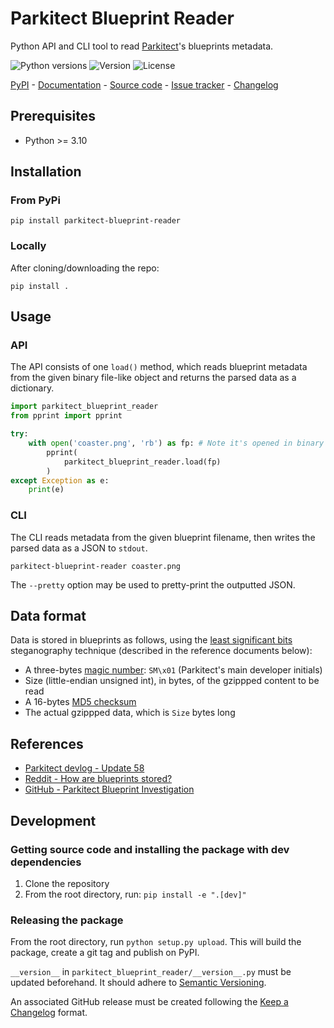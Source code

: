 # Parkitect Blueprint Reader

Python API and CLI tool to read [Parkitect](https://www.themeparkitect.com/)'s blueprints metadata.

![Python versions](https://img.shields.io/pypi/pyversions/parkitect-blueprint-reader.svg) ![Version](https://img.shields.io/pypi/v/parkitect-blueprint-reader.svg) ![License](https://img.shields.io/pypi/l/parkitect-blueprint-reader.svg)

[PyPI](https://pypi.org/project/parkitect-blueprint-reader/) - [Documentation](https://github.com/EpocDotFr/parkitect-blueprint-reader?tab=readme-ov-file#usage) - [Source code](https://github.com/EpocDotFr/parkitect-blueprint-reader) - [Issue tracker](https://github.com/EpocDotFr/parkitect-blueprint-reader/issues) - [Changelog](https://github.com/EpocDotFr/parkitect-blueprint-reader/releases)

## Prerequisites

  - Python >= 3.10

## Installation

### From PyPi

```shell
pip install parkitect-blueprint-reader
```

### Locally

After cloning/downloading the repo:

```shell
pip install .
```

## Usage

### API

The API consists of one `load()` method, which reads blueprint metadata from the given binary file-like object and returns
the parsed data as a dictionary.

```python
import parkitect_blueprint_reader
from pprint import pprint

try:
    with open('coaster.png', 'rb') as fp: # Note it's opened in binary mode
        pprint(
            parkitect_blueprint_reader.load(fp)
        )
except Exception as e:
    print(e)
```

### CLI

The CLI reads metadata from the given blueprint filename, then writes the parsed data as a JSON to `stdout`.

```shell
parkitect-blueprint-reader coaster.png
```

The `--pretty` option may be used to pretty-print the outputted JSON.

## Data format

Data is stored in blueprints as follows, using the [least significant bits](https://en.wikipedia.org/wiki/Steganography#Digital_messages)
steganography technique (described in the reference documents below):

  - A three-bytes [magic number](https://en.wikipedia.org/wiki/Magic_number_(programming)): `SM\x01` (Parkitect's main
    developer initials)
  - Size (little-endian unsigned int), in bytes, of the gzippped content to be read
  - A 16-bytes [MD5 checksum](https://en.wikipedia.org/wiki/MD5)
  - The actual gzippped data, which is `Size` bytes long

## References

  - [Parkitect devlog - Update 58](https://www.texelraptor.com/blog/update-58)
  - [Reddit - How are blueprints stored?](https://www.reddit.com/r/ThemeParkitect/comments/qpa35q/how_are_blueprints_stored/)
  - [GitHub - Parkitect Blueprint Investigation](https://github.com/slothsoft/parkitect-blueprint-investigator/)

## Development

### Getting source code and installing the package with dev dependencies

  1. Clone the repository
  2. From the root directory, run: `pip install -e ".[dev]"`

### Releasing the package

From the root directory, run `python setup.py upload`. This will build the package, create a git tag and publish on PyPI.

`__version__` in `parkitect_blueprint_reader/__version__.py` must be updated beforehand. It should adhere to [Semantic Versioning](https://semver.org/spec/v2.0.0.html).

An associated GitHub release must be created following the [Keep a Changelog](https://keepachangelog.com/en/1.0.0/) format.